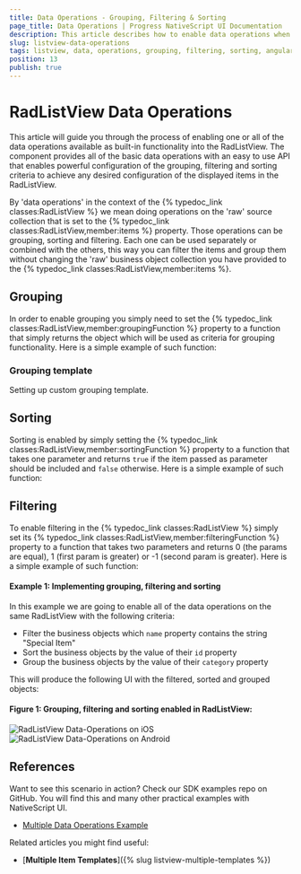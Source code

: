 ```yaml
---
title: Data Operations - Grouping, Filtering & Sorting
page_title: Data Operations | Progress NativeScript UI Documentation
description: This article describes how to enable data operations when using RadListView.
slug: listview-data-operations
tags: listview, data, operations, grouping, filtering, sorting, angular, nativescript, professional, ui
position: 13
publish: true
---
```


# RadListView Data Operations
This article will guide you through the process of enabling one or all of the data operations available as built-in functionality into the RadListView. The component provides all of the basic data operations with an easy to use API that enables powerful configuration of the grouping, filtering and sorting criteria to achieve any desired configuration of the displayed items in the RadListView.

By 'data operations' in the context of the {% typedoc_link classes:RadListView %} we mean doing operations on the 'raw' source collection that is set to the {% typedoc_link classes:RadListView,member:items %} property. Those operations can be grouping, sorting and filtering. Each one can be used separately or combined with the others, this way you can filter the items and group them without changing the 'raw' business object collection you have provided to the {% typedoc_link classes:RadListView,member:items %}.

## Grouping
In order to enable grouping you simply need to set the {% typedoc_link classes:RadListView,member:groupingFunction %} property to a function that simply returns the object which will be used as criteria for grouping functionality. Here is a simple example of such function:
<snippet id='listview-data-operations-grouping-angular'/>

### Grouping template
Setting up custom grouping template.
<snippet id='listview-data-operations-grouping-template-angular'/>

## Sorting
Sorting is enabled by simply setting the {% typedoc_link classes:RadListView,member:sortingFunction %} property to a function that takes one parameter and returns `true` if the item passed as parameter should be included and `false` otherwise. Here is a simple example of such function:
<snippet id='listview-data-operations-sorting-angular'/>

## Filtering
To enable filtering in the {% typedoc_link classes:RadListView %} simply set its {% typedoc_link classes:RadListView,member:filteringFunction %} property to a function that takes two parameters and returns 0 (the params are equal), 1 (first param is greater) or -1 (second param is greater). Here is a simple example of such function:
<snippet id='listview-data-operations-filtering-angular'/>


#### __Example 1: Implementing grouping, filtering and sorting__

In this example we are going to enable all of the data operations on the same RadListView with the following criteria:
* Filter the business objects which `name` property contains the string "Special Item"
* Sort the business objects by the value of their `id` property
* Group the business objects by the value of their `category` property

<snippet id='listview-angular-multiple-operations-html'/>
<snippet id='listview-angular-multiple-operations-code'/>
<snippet id='listview-angular-multiple-operations-css'/>

This will produce the following UI with the filtered, sorted and grouped objects:

#### __Figure 1: Grouping, filtering and sorting enabled in RadListView:__

![RadListView Data-Operations on iOS](../../img/ns_ui/list-view-multiple-operations-ios.png "iOS") ![RadListView Data-Operations on Android](../../img/ns_ui/list-view-multiple-operations-android.png "Android")

## References
Want to see this scenario in action?
Check our SDK examples repo on GitHub. You will find this and many other practical examples with NativeScript UI.

* [Multiple Data Operations Example](https://github.com/NativeScript/nativescript-ui-samples-angular/tree/master/listview/src/app/examples/multiple-operations)

Related articles you might find useful:

* [**Multiple Item Templates**]({% slug listview-multiple-templates %})
